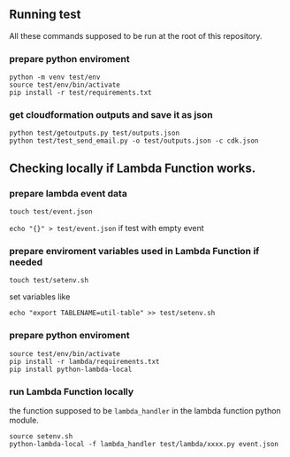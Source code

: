 ## Running test 

All these commands supposed to be run at the root of this repository.

### prepare python enviroment
```
python -m venv test/env
source test/env/bin/activate
pip install -r test/requirements.txt
```

### get cloudformation outputs and save it as json
```
python test/getoutputs.py test/outputs.json
python test/test_send_email.py -o test/outputs.json -c cdk.json
```

## Checking locally if Lambda Function works.

### prepare lambda event data

```
touch test/event.json
```

`echo "{}" > test/event.json` if test with empty event

### prepare enviroment variables used in Lambda Function if needed

```
touch test/setenv.sh
```
set variables like
```
echo "export TABLENAME=util-table" >> test/setenv.sh
```

### prepare python enviroment
```
source test/env/bin/activate
pip install -r lambda/requirements.txt
pip install python-lambda-local
```

### run Lambda Function locally

the function supposed to be `lambda_handler` in the lambda function python module.
```
source setenv.sh
python-lambda-local -f lambda_handler test/lambda/xxxx.py event.json
```
